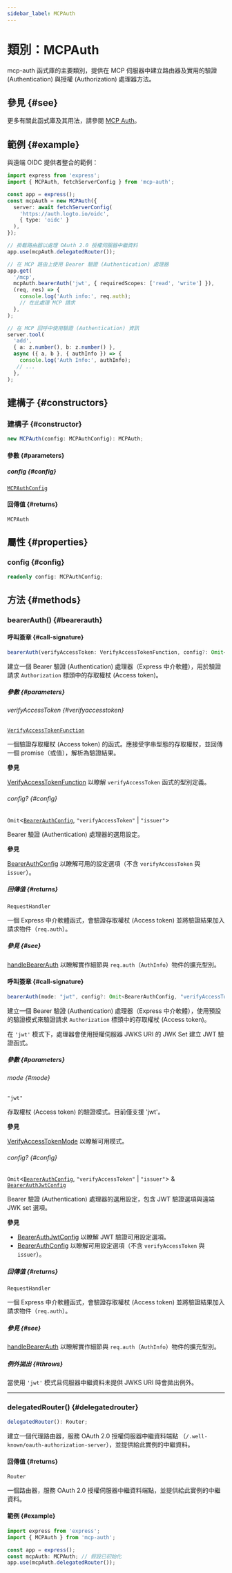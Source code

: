 ```yaml
---
sidebar_label: MCPAuth
---
```


# 類別：MCPAuth

mcp-auth 函式庫的主要類別，提供在 MCP 伺服器中建立路由器及實用的驗證 (Authentication) 與授權 (Authorization) 處理器方法。

## 參見 \{#see}

更多有關此函式庫及其用法，請參閱 [MCP Auth](https://mcp-auth.dev)。

## 範例 \{#example}

與遠端 OIDC 提供者整合的範例：

```ts
import express from 'express';
import { MCPAuth, fetchServerConfig } from 'mcp-auth';

const app = express();
const mcpAuth = new MCPAuth({
  server: await fetchServerConfig(
    'https://auth.logto.io/oidc',
    { type: 'oidc' }
  ),
});

// 掛載路由器以處理 OAuth 2.0 授權伺服器中繼資料
app.use(mcpAuth.delegatedRouter());

// 在 MCP 路由上使用 Bearer 驗證 (Authentication) 處理器
app.get(
  '/mcp',
  mcpAuth.bearerAuth('jwt', { requiredScopes: ['read', 'write'] }),
  (req, res) => {
    console.log('Auth info:', req.auth);
    // 在此處理 MCP 請求
  },
);

// 在 MCP 回呼中使用驗證 (Authentication) 資訊
server.tool(
  'add',
  { a: z.number(), b: z.number() },
  async ({ a, b }, { authInfo }) => {
    console.log('Auth Info:', authInfo);
   // ...
  },
);
```

## 建構子 \{#constructors}

### 建構子 \{#constructor}

```ts
new MCPAuth(config: MCPAuthConfig): MCPAuth;
```

#### 參數 \{#parameters}

##### config \{#config}

[`MCPAuthConfig`](/references/js/type-aliases/MCPAuthConfig.md)

#### 回傳值 \{#returns}

`MCPAuth`

## 屬性 \{#properties}

### config \{#config}

```ts
readonly config: MCPAuthConfig;
```

## 方法 \{#methods}

### bearerAuth() \{#bearerauth}

#### 呼叫簽章 \{#call-signature}

```ts
bearerAuth(verifyAccessToken: VerifyAccessTokenFunction, config?: Omit<BearerAuthConfig, "verifyAccessToken" | "issuer">): RequestHandler;
```

建立一個 Bearer 驗證 (Authentication) 處理器（Express 中介軟體），用於驗證請求 `Authorization` 標頭中的存取權杖 (Access token)。

##### 參數 \{#parameters}

###### verifyAccessToken \{#verifyaccesstoken}

[`VerifyAccessTokenFunction`](/references/js/type-aliases/VerifyAccessTokenFunction.md)

一個驗證存取權杖 (Access token) 的函式。應接受字串型態的存取權杖，並回傳一個 promise（或值），解析為驗證結果。

**參見**

[VerifyAccessTokenFunction](/references/js/type-aliases/VerifyAccessTokenFunction.md) 以瞭解 `verifyAccessToken` 函式的型別定義。

###### config? \{#config}

`Omit`\<[`BearerAuthConfig`](/references/js/type-aliases/BearerAuthConfig.md), `"verifyAccessToken"` \| `"issuer"`\>

Bearer 驗證 (Authentication) 處理器的選用設定。

**參見**

[BearerAuthConfig](/references/js/type-aliases/BearerAuthConfig.md) 以瞭解可用的設定選項（不含 `verifyAccessToken` 與 `issuer`）。

##### 回傳值 \{#returns}

`RequestHandler`

一個 Express 中介軟體函式，會驗證存取權杖 (Access token) 並將驗證結果加入請求物件（`req.auth`）。

##### 參見 \{#see}

[handleBearerAuth](/references/js/functions/handleBearerAuth.md) 以瞭解實作細節與 `req.auth`（`AuthInfo`）物件的擴充型別。

#### 呼叫簽章 \{#call-signature}

```ts
bearerAuth(mode: "jwt", config?: Omit<BearerAuthConfig, "verifyAccessToken" | "issuer"> & BearerAuthJwtConfig): RequestHandler;
```

建立一個 Bearer 驗證 (Authentication) 處理器（Express 中介軟體），使用預設的驗證模式來驗證請求 `Authorization` 標頭中的存取權杖 (Access token)。

在 `'jwt'` 模式下，處理器會使用授權伺服器 JWKS URI 的 JWK Set 建立 JWT 驗證函式。

##### 參數 \{#parameters}

###### mode \{#mode}

`"jwt"`

存取權杖 (Access token) 的驗證模式。目前僅支援 'jwt'。

**參見**

[VerifyAccessTokenMode](/references/js/type-aliases/VerifyAccessTokenMode.md) 以瞭解可用模式。

###### config? \{#config}

`Omit`\<[`BearerAuthConfig`](/references/js/type-aliases/BearerAuthConfig.md), `"verifyAccessToken"` \| `"issuer"`\> & [`BearerAuthJwtConfig`](/references/js/type-aliases/BearerAuthJwtConfig.md)

Bearer 驗證 (Authentication) 處理器的選用設定，包含 JWT 驗證選項與遠端 JWK set 選項。

**參見**

 - [BearerAuthJwtConfig](/references/js/type-aliases/BearerAuthJwtConfig.md) 以瞭解 JWT 驗證可用設定選項。
 - [BearerAuthConfig](/references/js/type-aliases/BearerAuthConfig.md) 以瞭解可用設定選項（不含 `verifyAccessToken` 與 `issuer`）。

##### 回傳值 \{#returns}

`RequestHandler`

一個 Express 中介軟體函式，會驗證存取權杖 (Access token) 並將驗證結果加入請求物件（`req.auth`）。

##### 參見 \{#see}

[handleBearerAuth](/references/js/functions/handleBearerAuth.md) 以瞭解實作細節與 `req.auth`（`AuthInfo`）物件的擴充型別。

##### 例外拋出 \{#throws}

當使用 `'jwt'` 模式且伺服器中繼資料未提供 JWKS URI 時會拋出例外。

***

### delegatedRouter() \{#delegatedrouter}

```ts
delegatedRouter(): Router;
```

建立一個代理路由器，服務 OAuth 2.0 授權伺服器中繼資料端點
（`/.well-known/oauth-authorization-server`），並提供給此實例的中繼資料。

#### 回傳值 \{#returns}

`Router`

一個路由器，服務 OAuth 2.0 授權伺服器中繼資料端點，並提供給此實例的中繼資料。

#### 範例 \{#example}

```ts
import express from 'express';
import { MCPAuth } from 'mcp-auth';

const app = express();
const mcpAuth: MCPAuth; // 假設已初始化
app.use(mcpAuth.delegatedRouter());
```
